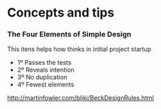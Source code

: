 # Concepts and tips

### The Four Elements of Simple Design

This itens helps how thinks in initial project startup

* 1º Passes the tests
* 2º Reveals intention
* 3º No duplication
* 4º Fewest elements

http://martinfowler.com/bliki/BeckDesignRules.html


